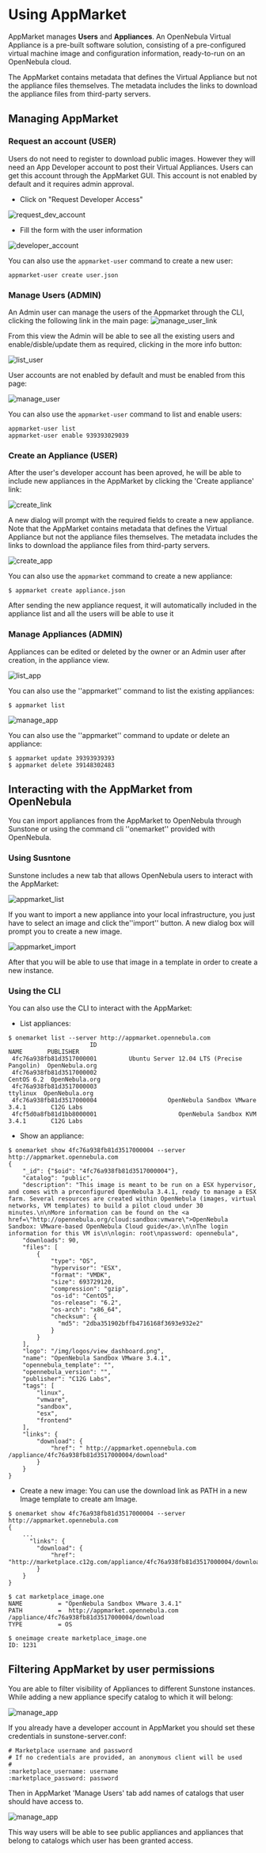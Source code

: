 Using AppMarket
===============

AppMarket manages **Users** and **Appliances**. An OpenNebula Virtual Appliance is a pre-built software solution, consisting of a pre-configured virtual machine image and configuration information, ready-to-run on an OpenNebula cloud.

The AppMarket contains metadata that defines the Virtual Appliance but not the appliance files themselves. The metadata includes the links to download the appliance files from third-party servers.

Managing AppMarket
------------------

### Request an account (USER)

Users do not need to register to download public images. However they will need an App Developer account to post their Virtual Appliances. Users can get this account through the AppMarket GUI. This account is not enabled by default and it requires admin approval.

* Click on "Request Developer Access"

![request_dev_account](images/request_dev_account.jpg)

* Fill the form with the user information

![developer_account](images/developer_account.jpg)

You can also use the `appmarket-user` command to create a new user:
```
appmarket-user create user.json
```



### Manage Users (ADMIN)

An Admin user can manage the users of the Appmarket through the CLI, clicking the following link in the main page:
![manage_user_link](images/manage_user_link.jpg)

From this view the Admin will be able to see all the existing users and enable/disble/update them as required, clicking in the more info button:

![list_user](images/list_user.jpg)

User accounts are not enabled by default and must be enabled from this page:

![manage_user](images/manage_user.jpg)

You can also use the `appmarket-user` command to list and enable users:
```
appmarket-user list
appmarket-user enable 939393029039
```

### Create an Appliance (USER)

After the user's developer account has been aproved, he will be able to include new appliances in the AppMarket by clicking the 'Create appliance' link:

![create_link](images/create_link.jpg)

A new dialog will prompt with the required fields to create a new appliance. Note that the AppMarket contains metadata that defines the Virtual Appliance but not the appliance files themselves. The metadata includes the links to download the appliance files from third-party servers.

![create_app](images/create_app.jpg)

You can also use the `appmarket` command to create a new appliance:
```
$ appmarket create appliance.json
```

After sending the new appliance request, it will automatically included in the appliance list and all the users will be able to use it


### Manage Appliances (ADMIN)

Appliances can be edited or deleted by the owner or an Admin user after creation, in the appliance view.

![list_app](images/list_app.jpg)

You can also use the ''appmarket'' command to list the existing appliances:
```
$ appmarket list
```

![manage_app](images/manage_app.jpg)

You can also use the ''appmarket'' command to update or delete an appliance:
```
$ appmarket update 39393939393
$ appmarket delete 39148302483
```

Interacting with the AppMarket from OpenNebula
----------------------------------------------

You can import appliances from the AppMarket to OpenNebula through Sunstone or using the command cli ''onemarket'' provided with OpenNebula.


### Using Susntone

Sunstone includes a new tab that allows OpenNebula users to interact with the AppMarket:

![appmarket_list](images/appmarket_list.png)

If you want to import a new appliance into your local infrastructure, you just have to select an image and click the''import'' button. A new dialog box will prompt you to create a new image.

![appmarket_import](images/appmarket_import.png)

After that you will be able to use that image in a template in order to create a new instance.


### Using the CLI

You can also use the CLI to interact with the AppMarket:

* List appliances:
```
$ onemarket list --server http://appmarket.opennebula.com
                       ID                                               NAME       PUBLISHER
 4fc76a938fb81d3517000001         Ubuntu Server 12.04 LTS (Precise Pangolin)  OpenNebula.org
 4fc76a938fb81d3517000002                                         CentOS 6.2  OpenNebula.org
 4fc76a938fb81d3517000003                                           ttylinux  OpenNebula.org
 4fc76a938fb81d3517000004                    OpenNebula Sandbox VMware 3.4.1       C12G Labs
 4fcf5d0a8fb81d1bb8000001                       OpenNebula Sandbox KVM 3.4.1       C12G Labs
```

* Show an appliance:
```
$ onemarket show 4fc76a938fb81d3517000004 --server http://appmarket.opennebula.com
{
    "_id": {"$oid": "4fc76a938fb81d3517000004"},
    "catalog": "public",
    "description": "This image is meant to be run on a ESX hypervisor, and comes with a preconfigured OpenNebula 3.4.1, ready to manage a ESX farm. Several resources are created within OpenNebula (images, virtual networks, VM templates) to build a pilot cloud under 30 minutes.\n\nMore information can be found on the <a href=\"http://opennebula.org/cloud:sandbox:vmware\">OpenNebula Sandbox: VMware-based OpenNebula Cloud guide</a>.\n\nThe login information for this VM is\n\nlogin: root\npassword: opennebula",
    "downloads": 90,
    "files": [
        {
            "type": "OS",
            "hypervisor": "ESX",
            "format": "VMDK",
            "size": 693729120,
            "compression": "gzip",
            "os-id": "CentOS",
            "os-release": "6.2",
            "os-arch": "x86_64",
            "checksum": {
              "md5": "2dba351902bffb4716168f3693e932e2"
            }
        }
    ],
    "logo": "/img/logos/view_dashboard.png",
    "name": "OpenNebula Sandbox VMware 3.4.1",
    "opennebula_template": "",
    "opennebula_version": "",
    "publisher": "C12G Labs",
    "tags": [
        "linux",
        "vmware",
        "sandbox",
        "esx",
        "frontend"
    ],
    "links": {
        "download": {
            "href": " http://appmarket.opennebula.com /appliance/4fc76a938fb81d3517000004/download"
        }
    }
}
```


* Create a new image: You can use the download link as PATH in a new Image template to create am Image.

```
$ onemarket show 4fc76a938fb81d3517000004 --server  http://appmarket.opennebula.com
{
    ...
      "links": {
        "download": {
            "href": "http://marketplace.c12g.com/appliance/4fc76a938fb81d3517000004/download"
        }
    }
}

$ cat marketplace_image.one
NAME          = "OpenNebula Sandbox VMware 3.4.1"
PATH          =  http://appmarket.opennebula.com /appliance/4fc76a938fb81d3517000004/download
TYPE          = OS

$ oneimage create marketplace_image.one
ID: 1231
```

Filtering AppMarket by user permissions
----------------------------------------------
You are able to filter visibility of Appliances to different Sunstone instances. While adding a new appliance specify catalog to which it will belong:

![manage_app](images/appmarket_appliance_catalog.png)

If you already have a developer account in AppMarket you should set these credentials in sunstone-server.conf:

```
# Marketplace username and password
# If no credentials are provided, an anonymous client will be used
#
:marketplace_username: username
:marketplace_password: password
```

Then in AppMarket 'Manage Users' tab add names of catalogs that user should have access to. 

![manage_app](images/appmarket_user_catalog.png)

This way users will be able to see public appliances and appliances that belong to catalogs which user has been granted access.
